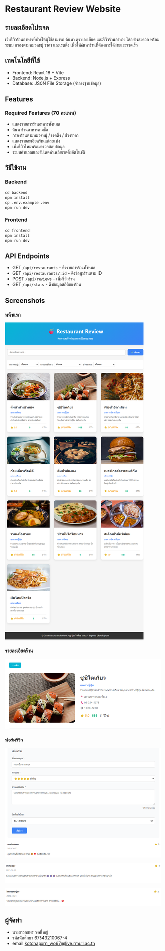 # Restaurant Review Website

## รายละเอียดโปรเจค
เว็บรีวิวร้านอาหารที่ช่วยให้ผู้ใช้สามารถ ค้นหา ดูรายละเอียด และรีวิวร้านอาหาร ได้อย่างสะดวก พร้อมระบบ กรองตามหมวดหมู่ ราคา และเรตติ้ง เพื่อให้ค้นหาร้านที่ต้องการได้ง่ายและรวดเร็ว

## เทคโนโลยีที่ใช้
- Frontend: React 18 + Vite
- Backend: Node.js + Express
- Database: JSON File Storage (จำลองฐานข้อมูล)

## Features
### Required Features (70 คะแนน)
- แสดงรายการร้านอาหารทั้งหมด
- ค้นหาร้านอาหารตามชื่อ
- กรองร้านตามหมวดหมู่ / เรตติ้ง / ช่วงราคา
- แสดงรายละเอียดร้านแต่ละแห่ง
- เพิ่มรีวิวใหม่พร้อมตรวจสอบข้อมูล
- ระบบคำนวณและอัปเดตค่าเฉลี่ยเรตติ้งอัตโนมัติ

## วิธีใช้งาน

### Backend
```
cd backend
npm install
cp .env.example .env
npm run dev
```

### Frontend
```
cd frontend
npm install
npm run dev
```

## API Endpoints
- GET `/api/restaurants` - ดึงรายการร้านทั้งหมด
- GET `/api/restaurants/:id` - ดึงข้อมูลร้านตาม ID
- POST `/api/reviews` - เพิ่มรีวิวร้าน
- GET `/api/stats` - ดึงข้อมูลสถิติของร้าน

## Screenshots
### หน้าแรก
![alt text](images/image1.png)

### รายละเอียดร้าน
![alt text](images/image2.png)

### ฟอร์มรีวิว
![alt text](images/image3.png)

![alt text](images/image4.png)

![alt text](images/image5.png)

## ผู้จัดทำ
- นางสาวกชพร วงศ์ใหญ่
- รหัสนักศึกษา 67543210067-4
- email kotchaporn_wo67@live.rmutl.ac.th